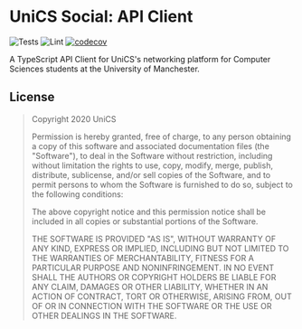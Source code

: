 # UniCS Social: API Client

![Tests](https://github.com/unicsmcr/unics_social_api_client/workflows/Tests/badge.svg)
![Lint](https://github.com/unicsmcr/unics_social_api_client/workflows/Lint/badge.svg)
[![codecov](https://codecov.io/gh/unicsmcr/unics_social_api_client/branch/main/graph/badge.svg)](https://codecov.io/gh/unicsmcr/unics_social_api_client)

A TypeScript API Client for UniCS's networking platform for Computer Sciences students at the University of Manchester.

## License

> Copyright 2020 UniCS
>
> Permission is hereby granted, free of charge, to any person obtaining a copy of this software and associated documentation files (the "Software"), to deal in the Software without restriction, including without limitation the rights to use, copy, modify, merge, publish, distribute, sublicense, and/or sell copies of the Software, and to permit persons to whom the Software is furnished to do so, subject to the following conditions:
> 
> The above copyright notice and this permission notice shall be included in all copies or substantial portions of the Software.
> 
> THE SOFTWARE IS PROVIDED "AS IS", WITHOUT WARRANTY OF ANY KIND, EXPRESS OR IMPLIED, INCLUDING BUT NOT LIMITED TO THE WARRANTIES OF MERCHANTABILITY, FITNESS FOR A PARTICULAR PURPOSE AND NONINFRINGEMENT. IN NO EVENT SHALL THE AUTHORS OR COPYRIGHT HOLDERS BE LIABLE FOR ANY CLAIM, DAMAGES OR OTHER LIABILITY, WHETHER IN AN ACTION OF CONTRACT, TORT OR OTHERWISE, ARISING FROM, OUT OF OR IN CONNECTION WITH THE SOFTWARE OR THE USE OR OTHER DEALINGS IN THE SOFTWARE.
